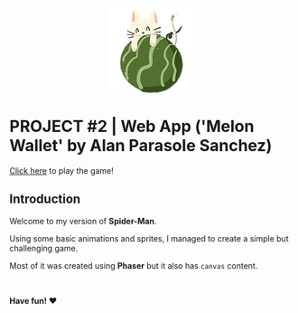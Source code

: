 <p align="center"><img src="/assets/kittenmelonREADME.png"></p>

# PROJECT #2 | Web App ('Melon Wallet' by Alan Parasole Sanchez)

[Click here](https://alaanarg.github.io/Project1-TheGame-SpiderMan/) to play the game!

## Introduction

Welcome to my version of **Spider-Man**.

Using some basic animations and sprites, I managed to create a simple but challenging game.

Most of it was created using **Phaser** but it also has `canvas` content.

<br>

**Have fun!** :heart: